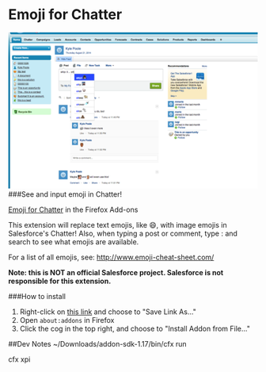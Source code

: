Emoji for Chatter
=======================
![Emoji for Chatter](emoji-for-chatter_autocomplete.png?raw=true "Emoji for Chatter")
###See and input emoji in Chatter!

[Emoji for Chatter](https://addons.mozilla.org/en-US/firefox/addon/emoji-for-chatter/) in the Firefox Add-ons

This extension will replace text emojis, like :smile:, with image emojis in Salesforce's Chatter! Also, when typing a post or comment, type : and search to see what emojis are available.

For a list of all emojis, see: http://www.emoji-cheat-sheet.com/

**Note: this is NOT an official Salesforce project. Salesforce is not responsible for this extension.**

###How to install
1. Right-click on [this link](https://github.com/kylpo/emoji-for-chatter_firefox/blob/master/emoji-for-chatter.xpi?raw=true) and choose to "Save Link As..."
2. Open `about:addons` in Firefox
3. Click the cog in the top right, and choose to "Install Addon from File..."

##Dev Notes
~/Downloads/addon-sdk-1.17/bin/cfx run

cfx xpi
